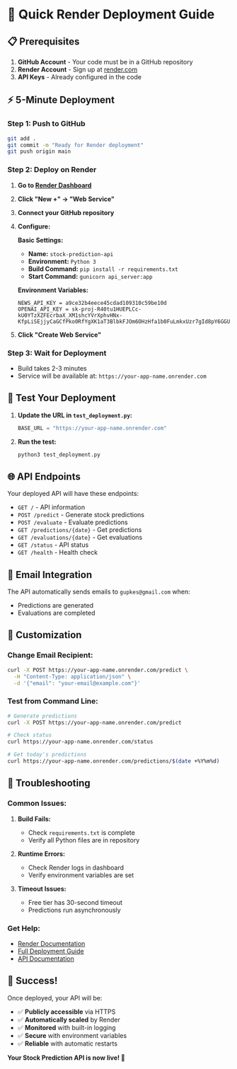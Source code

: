 # 🚀 Quick Render Deployment Guide

## 📋 Prerequisites

1. **GitHub Account** - Your code must be in a GitHub repository
2. **Render Account** - Sign up at [render.com](https://render.com)
3. **API Keys** - Already configured in the code

## ⚡ 5-Minute Deployment

### Step 1: Push to GitHub
```bash
git add .
git commit -m "Ready for Render deployment"
git push origin main
```

### Step 2: Deploy on Render

1. **Go to [Render Dashboard](https://dashboard.render.com/)**
2. **Click "New +" → "Web Service"**
3. **Connect your GitHub repository**
4. **Configure:**

   **Basic Settings:**
   - **Name:** `stock-prediction-api`
   - **Environment:** `Python 3`
   - **Build Command:** `pip install -r requirements.txt`
   - **Start Command:** `gunicorn api_server:app`

   **Environment Variables:**
   ```
   NEWS_API_KEY = a9ce32b4eece45cdad109310c59be10d
   OPENAI_API_KEY = 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
   ```

5. **Click "Create Web Service"**

### Step 3: Wait for Deployment
- Build takes 2-3 minutes
- Service will be available at: `https://your-app-name.onrender.com`

## 🧪 Test Your Deployment

1. **Update the URL in `test_deployment.py`:**
   ```python
   BASE_URL = "https://your-app-name.onrender.com"
   ```

2. **Run the test:**
   ```bash
   python3 test_deployment.py
   ```

## 🌐 API Endpoints

Your deployed API will have these endpoints:

- `GET /` - API information
- `POST /predict` - Generate stock predictions
- `POST /evaluate` - Evaluate predictions
- `GET /predictions/{date}` - Get predictions
- `GET /evaluations/{date}` - Get evaluations
- `GET /status` - API status
- `GET /health` - Health check

## 📧 Email Integration

The API automatically sends emails to `gupkes@gmail.com` when:
- Predictions are generated
- Evaluations are completed

## 🔧 Customization

### Change Email Recipient:
```bash
curl -X POST https://your-app-name.onrender.com/predict \
  -H "Content-Type: application/json" \
  -d '{"email": "your-email@example.com"}'
```

### Test from Command Line:
```bash
# Generate predictions
curl -X POST https://your-app-name.onrender.com/predict

# Check status
curl https://your-app-name.onrender.com/status

# Get today's predictions
curl https://your-app-name.onrender.com/predictions/$(date +%Y%m%d)
```

## 🚨 Troubleshooting

### Common Issues:

1. **Build Fails:**
   - Check `requirements.txt` is complete
   - Verify all Python files are in repository

2. **Runtime Errors:**
   - Check Render logs in dashboard
   - Verify environment variables are set

3. **Timeout Issues:**
   - Free tier has 30-second timeout
   - Predictions run asynchronously

### Get Help:
- [Render Documentation](https://render.com/docs)
- [Full Deployment Guide](RENDER_DEPLOYMENT.md)
- [API Documentation](API_DOCUMENTATION.md)

## 🎉 Success!

Once deployed, your API will be:
- ✅ **Publicly accessible** via HTTPS
- ✅ **Automatically scaled** by Render
- ✅ **Monitored** with built-in logging
- ✅ **Secure** with environment variables
- ✅ **Reliable** with automatic restarts

**Your Stock Prediction API is now live! 🚀** 